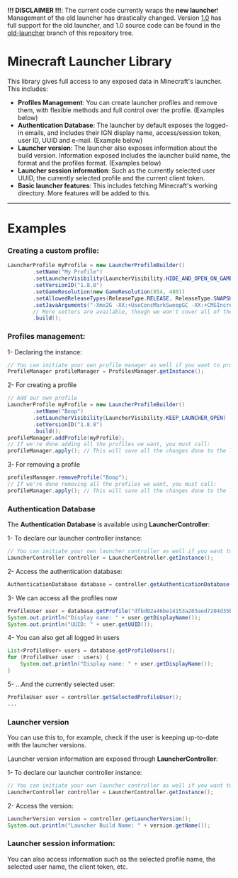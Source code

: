**!!! DISCLAIMER !!!**: The current code currently wraps the **new launcher**! Management of the old launcher has drastically changed. Version [1.0](https://github.com/ReflxctionDev/MinecraftLauncherLibrary/releases/tag/1.0) has full support
for the old launcher, and 1.0 source code can be found in the [old-launcher](https://github.com/ReflxctionDev/MinecraftLauncherLibrary/tree/old-launcher) branch of this repository tree.

# Minecraft Launcher Library
This library gives full access to any exposed data in Minecraft's launcher. This includes:

* **Profiles Management**: You can create launcher profiles and remove them, with flexible methods and full control over the profile. (Examples below)
* **Authentication Database**: The launcher by default exposes the logged-in emails, and includes their IGN display name, access/session token, user ID, UUID and e-mail. (Example below)
* **Launcher version**: The launcher also exposes information about the build version. Information exposed includes the launcher build name, the format and the profiles format. (Examples below)
* **Launcher session information**: Such as the currently selected user UUID, the currently selected profile and the current client token.
* **Basic launcher features**: This includes fetching Minecraft's working directory. More features will be added to this.

* ****
# Examples

### Creating a custom profile:
```java
LauncherProfile myProfile = new LauncherProfileBuilder()
        .setName("My Profile")
        .setLauncherVisibility(LauncherVisibility.HIDE_AND_OPEN_ON_GAME_CLOSE)
        .setVersionID("1.8.8")
        .setGameResolution(new GameResolution(854, 480))
        .setAllowedReleaseTypes(ReleaseType.RELEASE, ReleaseType.SNAPSHOT)
        .setJavaArguments("-Xmx2G -XX:+UseConcMarkSweepGC -XX:+CMSIncrementalMode -XX:-UseAdaptiveSizePolicy -Xmn1GM")
        // More setters are available, though we won't cover all of them
        .build();
```

### Profiles management:
1- Declaring the instance:
```java
// You can initiate your own profile manager as well if you want to provide a custom location for the launcher_version.json.
ProfileManager profileManager = ProfilesManager.getInstance();
```

2- For creating a profile
```java
// Add our own profile
LauncherProfile myProfile = new LauncherProfileBuilder()
        .setName("Boop")
        .setLauncherVisibility(LauncherVisibility.KEEP_LAUNCHER_OPEN)
        .setVersionID("1.8.8")
        .build();
profileManager.addProfile(myProfile);
// If we're done adding all the profiles we want, you must call:
profileManager.apply(); // This will save all the changes done to the launcher
```

3- For removing a profile
```java
profilesManager.removeProfile("Boop");
// If we're done removing all the profiles we want, you must call:
profileManager.apply(); // This will save all the changes done to the launcher
```

### Authentication Database
The **Authentication Database** is available using **LauncherController**:

1- To declare our launcher controller instance:
```java
// You can initiate your own launcher controller as well if you want to provide a custom location for the launcher_version.json.
LauncherController controller = LauncherController.getInstance();
```

2- Access the authentication database:
```java
AuthenticationDatabase database = controller.getAuthenticationDatabase();
```

3- We can access all the profiles now
```java
ProfileUser user = database.getProfile("dfbd02a46be14153a203aed7204d35b6"); // This is for example my UUID
System.out.println("Display name: " + user.getDisplayName());
System.out.println("UUID: " + user.getUUID());
```

4- You can also get all logged in users
```java
List<ProfileUser> users = database.getProfileUsers();
for (ProfileUser user : users) {
    System.out.println("Display name: " + user.getDisplayName());
}
```

5- ...And the currently selected user:
```java
ProfileUser user = controller.getSelectedProfileUser();
...
```

### Launcher version
You can use this to, for example, check if the user is keeping up-to-date with the launcher versions.

Launcher version information are exposed through **LauncherController**:

1- To declare our launcher controller instance:
```java
// You can initiate your own launcher controller as well if you want to provide a custom location for the launcher_version.json.
LauncherController controller = LauncherController.getInstance();
```

2- Access the version:
```java
LauncherVersion version = controller.getLauncherVersion();
System.out.println("Launcher Build Name: " + version.getName());
```

### Launcher session information:
You can also access information such as the selected profile name, the selected user name, the client token, etc.